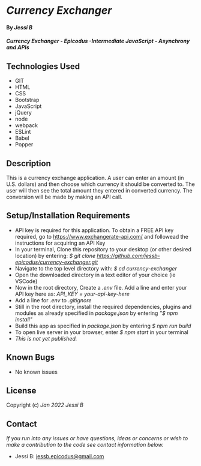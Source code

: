 # _Currency Exchanger_

#### By _**Jessi B**_ 

#### _Currency Exchanger - Epicodus -Intermediate JavaScript - Asynchrony and APIs_

## Technologies Used

* GIT
* HTML
* CSS
* Bootstrap
* JavaScript
* jQuery
* node
* webpack
* ESLint
* Babel
* Popper

## Description

This is a currency exchange application. A user can enter an amount (in U.S. dollars) and then choose which currency it should be converted to. The user will then see the total amount they entered in converted currency.  The conversion will be made by making an API call.

## Setup/Installation Requirements

* API key is required for this application.  To obtain a FREE API key required, go to https://www.exchangerate-api.com/ and followead the instructions for acquiring an API Key
* In your terminal, Clone this repository to your desktop (or other desired location) by entering: _$ git clone https://github.com/jessb-epicodus/currency-exchanger.git_
* Navigate to the top level directory with: _$ cd currency-exchanger_
* Open the downloaded directory in a text editor of your choice (ie VSCode)
* Now in the root directory, Create a _.env_ file. Add a line and enter your API key here as: _API_KEY = your-api-key-here_
* Add a line for _.env_ to _.gitignore_
* Still in the root directory, install the required dependencies, plugins and modules as already specified in _package.json_ by entering _"$ npm install"_
* Build this app as specified in _package.json_ by entering _$ npm run build_
* To open live server in your browser, enter _$ npm start_ in your terminal
* _This is not yet published._

## Known Bugs

* No known issues

## License

Copyright (c) _Jan 2022_ _Jessi B_

## Contact

_If you run into any issues or have questions, ideas or concerns or wish to make a contribution to the code see contact information below._
* Jessi B: jessb.epicodus@gmail.com
